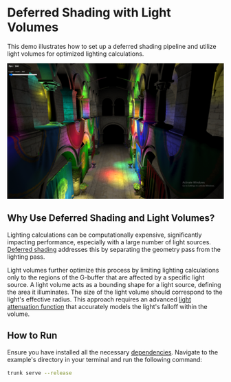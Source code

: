 # Deferred Shading with Light Volumes

This demo illustrates how to set up a deferred shading pipeline and utilize light volumes for optimized lighting calculations.

![showcase](showcase.png)

## Why Use Deferred Shading and Light Volumes?

Lighting calculations can be computationally expensive, significantly impacting performance, especially with a large number of light sources. [Deferred shading][1] addresses this by separating the geometry pass from the lighting pass.

Light volumes further optimize this process by limiting lighting calculations only to the regions of the G-buffer that are affected by a specific light source. A light volume acts as a bounding shape for a light source, defining the area it illuminates. The size of the light volume should correspond to the light's effective radius. This approach requires an advanced [light attenuation function][2] that accurately models the light's falloff within the volume.

## How to Run

Ensure you have installed all the necessary [dependencies](../../../module/min/minwebgl/readme.md). Navigate to the example's directory in your terminal and run the following command:

``` bash
trunk serve --release
```

[1]: https://en.wikipedia.org/wiki/Deferred_shading
[2]: https://lisyarus.github.io/blog/posts/point-light-attenuation.html
